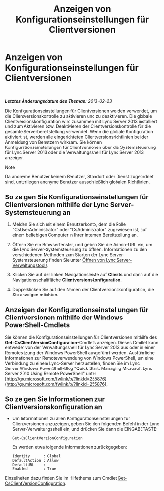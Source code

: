 ﻿---
title: Anzeigen von Konfigurationseinstellungen für Clientversionen
TOCTitle: Anzeigen von Konfigurationseinstellungen für Clientversionen
ms:assetid: c72df4e6-a889-4cb6-86f7-8334d7774c6e
ms:mtpsurl: https://technet.microsoft.com/de-de/library/JJ923062(v=OCS.15)
ms:contentKeyID: 52056439
ms.date: 05/19/2016
mtps_version: v=OCS.15
ms.translationtype: HT
---

# Anzeigen von Konfigurationseinstellungen für Clientversionen

 

_**Letztes Änderungsdatum des Themas:** 2013-02-23_

Die Konfigurationseinstellungen für Clientversionen werden verwendet, um die Clientversionskontrolle zu aktivieren und zu deaktivieren. Die globale Clientversionskonfiguration wird zusammen mit Lync Server 2013 installiert und zum Aktivieren bzw. Deaktivieren der Clientversionskontrolle für die gesamte Serverbereitstellung verwendet. Wenn die globale Konfiguration aktiviert ist, werden alle eingerichteten Clientversionsrichtlinien bei der Anmeldung von Benutzern wirksam. Sie können Konfigurationseinstellungen für Clientversionen über die Systemsteuerung für Lync Server 2013 oder die Verwaltungsshell für Lync Server 2013 anzeigen.


> [!NOTE]
> Da anonyme Benutzer keinem Benutzer, Standort oder Dienst zugeordnet sind, unterliegen anonyme Benutzer ausschließlich globalen Richtlinien.



## So zeigen Sie Konfigurationseinstellungen für Clientversionen mithilfe der Lync Server-Systemsteuerung an

1.  Melden Sie sich mit einem Benutzerkonto, dem die Rolle "CsUserAdministrator" oder "CsAdministrator" zugewiesen ist, auf einem beliebigen Computer in Ihrer internen Bereitstellung an.

2.  Öffnen Sie ein Browserfenster, und geben Sie die Admin-URL ein, um die Lync Server-Systemsteuerung zu öffnen. Informationen zu den verschiedenen Methoden zum Starten der Lync Server-Systemsteuerung finden Sie unter [Öffnen von Lync Server-Verwaltungstools](lync-server-2013-open-lync-server-administrative-tools.md).

3.  Klicken Sie auf der linken Navigationsleiste auf **Clients** und dann auf die Navigationsschaltfläche **Clientversionskonfiguration**.

4.  Doppelklicken Sie auf den Namen der Clientversionskonfiguration, die Sie anzeigen möchten.

## Anzeigen der Konfigurationseinstellungen für Clientversionen mithilfe der Windows PowerShell-Cmdlets

Sie können die Konfigurationseinstellungen für Clientversionen mithilfe des **Get-CsClientVersionConfiguration**-Cmdlets anzeigen. Dieses Cmdlet kann entweder von der Verwaltungsshell für Lync Server 2013 aus oder in einer Remotesitzung der Windows PowerShell ausgeführt werden. Ausführliche Informationen zur Remoteverwendung von Windows PowerShell, um eine Verbindung zu einem Lync-Server herzustellen, finden Sie im Lync Server Windows PowerShell-Blog "Quick Start: Managing Microsoft Lync Server 2010 Using Remote PowerShell" unter [http://go.microsoft.com/fwlink/p/?linkId=255876](http://go.microsoft.com/fwlink/p/?linkid=255876).

## So zeigen Sie Informationen zur Clientversionskonfiguration an

  - Um Informationen zu allen Konfigurationseinstellungen für Clientversionen anzuzeigen, geben Sie den folgenden Befehl in der Lync Server-Verwaltungsshell ein, und drücken Sie dann die EINGABETASTE:
    
        Get-CsClientVersionConfiguration
    
    Es werden etwa folgende Informationen zurückgegeben:
    
        Identity      : Global
        DefaultAction : Allow
        DefaultURL    :
        Enabled       : True

Einzelheiten dazu finden Sie im Hilfethema zum Cmdlet [Get-CsClientVersionConfiguration](https://docs.microsoft.com/en-us/powershell/module/skype/Get-CsClientVersionConfiguration).


